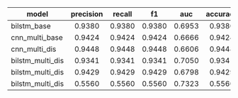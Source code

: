 |model|precision|recall|f1|auc|accuracy|                                                                                                                                                               
|---------|:---:|:----:|:--:|:--:|:--:|
|bilstm_base|0.9380|0.9380|0.9380|0.6953|0.9380|
|cnn_multi_base|0.9424|0.9424|0.9424|0.6666|0.9424|
|cnn_multi_dis|0.9448|0.9448|0.9448|0.6606|0.9448|
|bilstm_multi_dis|0.9341|0.9341|0.9341|0.7050|0.9341|
|bilstm_multi_dis|0.9429|0.9429|0.9429|0.6798|0.9429|
|bilstm_multi_dis|0.5560|0.5560|0.5560|0.7323|0.5560|
